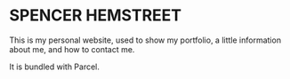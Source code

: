 # SPENCER HEMSTREET

This is my personal website, used to show my portfolio, a little information about me, and how to contact me.  

It is bundled with Parcel.